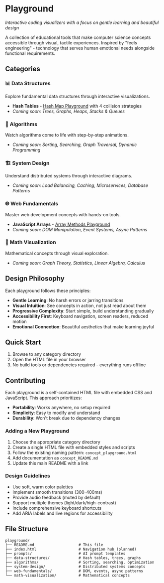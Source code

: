 # Playground
*Interactive coding visualizers with a focus on gentle learning and beautiful design*

A collection of educational tools that make computer science concepts accessible through visual, tactile experiences. Inspired by "feels engineering" - technology that serves human emotional needs alongside functional requirements.

## Categories

### 📊 **Data Structures**
Explore fundamental data structures through interactive visualizations.
- **Hash Tables** - [Hash Map Playground](data-structures/hash_playground.html) with 4 collision strategies
- *Coming soon: Trees, Graphs, Heaps, Stacks & Queues*

### 🧮 **Algorithms** 
Watch algorithms come to life with step-by-step animations.
- *Coming soon: Sorting, Searching, Graph Traversal, Dynamic Programming*

### 🏗️ **System Design**
Understand distributed systems through interactive diagrams.
- *Coming soon: Load Balancing, Caching, Microservices, Database Patterns*

### 🌐 **Web Fundamentals**
Master web development concepts with hands-on tools.
- **JavaScript Arrays** - [Array Methods Playground](web-fundamentals/array_playground.html)
- *Coming soon: DOM Manipulation, Event Systems, Async Patterns*

### 📐 **Math Visualization**
Mathematical concepts through visual exploration.
- *Coming soon: Graph Theory, Statistics, Linear Algebra, Calculus*

## Design Philosophy

Each playground follows these principles:

- **Gentle Learning**: No harsh errors or jarring transitions
- **Visual Intuition**: See concepts in action, not just read about them
- **Progressive Complexity**: Start simple, build understanding gradually
- **Accessibility First**: Keyboard navigation, screen readers, reduced motion
- **Emotional Connection**: Beautiful aesthetics that make learning joyful

## Quick Start

1. Browse to any category directory
2. Open the HTML file in your browser
3. No build tools or dependencies required - everything runs offline

## Contributing

Each playground is a self-contained HTML file with embedded CSS and JavaScript. This approach prioritizes:
- **Portability**: Works anywhere, no setup required
- **Simplicity**: Easy to modify and understand
- **Durability**: Won't break due to dependency changes

### Adding a New Playground

1. Choose the appropriate category directory
2. Create a single HTML file with embedded styles and scripts
3. Follow the existing naming pattern: `concept_playground.html`
4. Add documentation as `concept_README.md`
5. Update this main README with a link

### Design Guidelines

- Use soft, warm color palettes
- Implement smooth transitions (300-400ms)
- Provide audio feedback (muted by default)
- Support multiple themes (light/dark/high-contrast)
- Include comprehensive keyboard shortcuts
- Add ARIA labels and live regions for accessibility

## File Structure

```
playground/
├── README.md                    # This file
├── index.html                   # Navigation hub (planned)
├── prompts/                     # AI prompt templates
├── data-structures/             # Hash tables, trees, graphs
├── algorithms/                  # Sorting, searching, optimization
├── system-design/               # Distributed systems concepts
├── web-fundamentals/            # DOM, events, async patterns
└── math-visualization/          # Mathematical concepts
``` 
